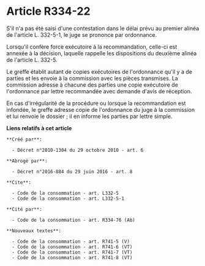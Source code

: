 # Article R334-22

S'il n'a pas été saisi d'une contestation dans le délai prévu au premier alinéa de l'article L. 332-5-1, le juge se prononce
par ordonnance. 

Lorsqu'il confère force exécutoire à la recommandation, celle-ci est annexée à la décision, laquelle rappelle les
dispositions du deuxième alinéa de l'article L. 332-5. 

Le greffe établit autant de copies exécutoires de l'ordonnance qu'il y a de parties et les envoie à la commission avec les
pièces transmises. La commission adresse à chacune des parties une copie exécutoire de l'ordonnance par lettre recommandée
avec demande d'avis de réception. 

En cas d'irrégularité de la procédure ou lorsque la recommandation est infondée, le greffe adresse copie de l'ordonnance du
juge à la commission et lui renvoie le dossier ; il en informe les parties par lettre simple.

**Liens relatifs à cet article**

	**Créé par**:

	  - Décret n°2010-1304 du 29 octobre 2010 - art. 6

	**Abrogé par**:

	  - Décret n°2016-884 du 29 juin 2016 - art. 8

	**Cite**:

	  - Code de la consommation - art. L332-5
	  - Code de la consommation - art. L332-5-1

	**Cité par**:

	  - Code de la consommation - art. R334-76 (Ab)

	**Nouveaux textes**:

	  - Code de la consommation - art. R741-5 (V)
	  - Code de la consommation - art. R741-6 (VT)
	  - Code de la consommation - art. R741-7 (VT)
	  - Code de la consommation - art. R741-8 (VT)
